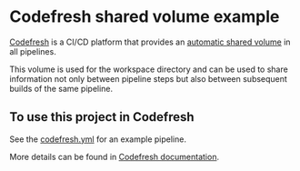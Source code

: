 # Codefresh shared volume example

[Codefresh](codefresh.io) is a CI/CD platform that provides an [automatic shared volume](https://codefresh.io/docs/docs/configure-ci-cd-pipeline/pipeline-caching/#traditional-build-caching) in all pipelines.

This volume is used for the workspace directory and can be used to share information not only between
pipeline steps but also between subsequent builds of the same pipeline.

## To use this project in Codefresh

See the [codefresh.yml](codefresh.yml) for an example pipeline.

More details can be found in [Codefresh documentation](https://codefresh.io/docs/docs/yaml-examples/examples/shared-volumes-between-builds).

